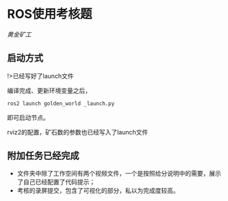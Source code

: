# ROS使用考核题
*黄金矿工*

## 启动方式
!>已经写好了launch文件

编译完成、更新环境变量之后，
```bash
ros2 launch golden_world _launch.py
```
即可启动节点。

rviz2的配置，矿石数的参数也已经写入了launch文件

## 附加任务已经完成

- 文件夹中除了工作空间有两个视频文件，一个是按照给分说明中的需要，展示了自己已经配置了代码提示；
- 考核的录屏提交，包含了可视化的部分，私以为完成度较高。


